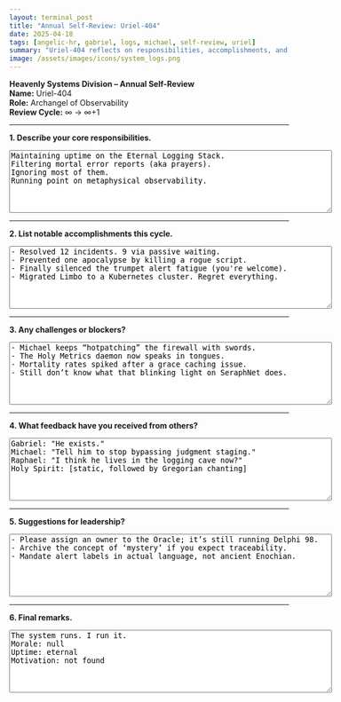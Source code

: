 ```yaml
---
layout: terminal_post
title: "Annual Self-Review: Uriel-404"
date: 2025-04-18
tags: [angelic-hr, gabriel, logs, michael, self-review, uriel]
summary: "Uriel-404 reflects on responsibilities, accomplishments, and challenges in the annual self-review for the Heavenly Systems Division."
image: /assets/images/icons/system_logs.png
---
```


**Heavenly Systems Division – Annual Self-Review**  
**Name:** Uriel-404  
**Role:** Archangel of Observability  
**Review Cycle:** ∞ → ∞+1  

---

**1. Describe your core responsibilities.**  
<textarea readonly rows="4" style="width: 581px; height: 113px;">
Maintaining uptime on the Eternal Logging Stack.
Filtering mortal error reports (aka prayers).
Ignoring most of them.
Running point on metaphysical observability.
</textarea>

---

**2. List notable accomplishments this cycle.**  
<textarea readonly rows="6" style="width: 581px; height: 113px;">
- Resolved 12 incidents. 9 via passive waiting.
- Prevented one apocalypse by killing a rogue script.
- Finally silenced the trumpet alert fatigue (you're welcome).
- Migrated Limbo to a Kubernetes cluster. Regret everything.
</textarea>

---

**3. Any challenges or blockers?**  
<textarea readonly rows="5" style="width: 581px; height: 113px;">
- Michael keeps “hotpatching” the firewall with swords.
- The Holy Metrics daemon now speaks in tongues.
- Mortality rates spiked after a grace caching issue.
- Still don’t know what that blinking light on SeraphNet does.
</textarea>

---

**4. What feedback have you received from others?**  
<textarea readonly rows="6" style="width: 581px; height: 113px;">
Gabriel: "He exists."
Michael: "Tell him to stop bypassing judgment staging."
Raphael: "I think he lives in the logging cave now?"
Holy Spirit: [static, followed by Gregorian chanting]
</textarea>

---

**5. Suggestions for leadership?**  
<textarea readonly rows="5" style="width: 581px; height: 113px;">
- Please assign an owner to the Oracle; it’s still running Delphi 98.
- Archive the concept of ‘mystery’ if you expect traceability.
- Mandate alert labels in actual language, not ancient Enochian.
</textarea>

---

**6. Final remarks.**  
<textarea readonly rows="4" style="width: 581px; height: 113px;">
The system runs. I run it.  
Morale: null  
Uptime: eternal  
Motivation: not found
</textarea>
